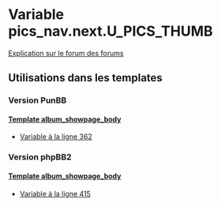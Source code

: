 # Variable pics_nav.next.U_PICS_THUMB
[Explication sur le forum des forums](http://forum.forumactif.com/t294113-listing-des-variables#pics_nav.next.U_PICS_THUMB)

## Utilisations dans les templates

### Version PunBB

#### [Template album_showpage_body](punbb/album_showpage_body.md)
* [Variable à la ligne 362](../punbb/album_showpage_body.tpl#L362)

### Version phpBB2

#### [Template album_showpage_body](subsilver/album_showpage_body.md)
* [Variable à la ligne 415](../subsilver/album_showpage_body.tpl#L415)